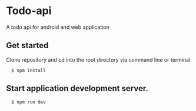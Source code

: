 # Todo-api
A todo api for android and web application

## Get started
Clone repository and cd into the root directory via command line or terminal 

```
  $ npm install
```

## Start application development server.
```
  $ npm run dev
```